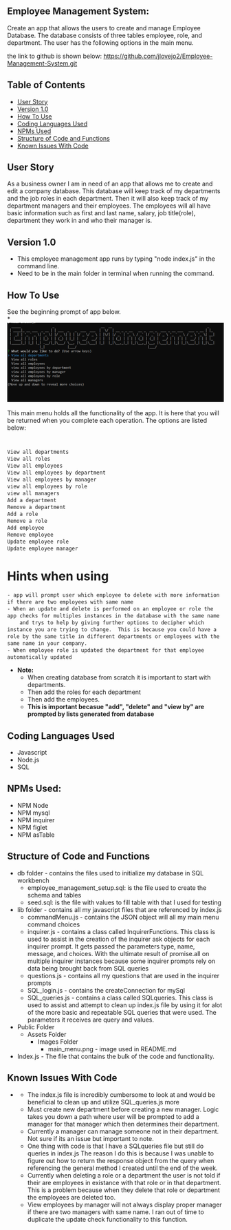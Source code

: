 ## Employee Management System:
Create an app that allows the users to create and manage Employee Database.  The database consists of three tables employee, role, and department.  The user has the following options in the main menu.

the link to github is shown below:
https://github.com/jlovejo2/Employee-Management-System.git


## Table of Contents
* [User Story](#user-story)
* [Version 1.0](#version-1.0)
* [How To Use](#how-to-use)
* [Coding Languages Used](#coding-languages-used)
* [NPMs Used](#npms-used)
* [Structure of Code and Functions](#structure-of-code-and-functions)
* [Known Issues With Code](#known-issues-with-code)

## User Story
As a business owner I am in need of an app that allows me to create and edit a company database.  This database will keep track of my departments and the job roles in each department.  Then it will also keep track of my department managers and their employees.  The employees will all have basic information such as first and last name, salary, job title(role), department they work in and who their manager is.

## Version 1.0
* This employee management app runs by typing "node index.js" in the command line.
* Need to be in the main folder in terminal when running the command.

## How To Use
See the beginning prompt of app below.  
*![alt text](/public/Assets/images/main_menu.png "Starting Prompt of App") 

This main menu holds all the functionality of the app.  It is here that you will be returned when you complete each operation.  The options are listed below:
# 
    View all departments
    View all roles
    View all employees
    View all employees by department
    View all employees by manager
    view all employees by role
    view all managers
    Add a department
    Remove a department
    Add a role
    Remove a role
    Add employee
    Remove employee
    Update employee role
    Update employee manager

# Hints when using
    - app will prompt user which employee to delete with more information if there are two employees with same name
    - When an update and delete is performed on an employee or role the app checks for multiples instances in the database with the same name
        and trys to help by giving further options to decipher which instance you are trying to change.  This is because you could have a role by the same title in different departments or employees with the same name in your company.
    - When employee role is updated the department for that employee automatically updated

* **Note:**
    - When creating database from scratch it is important to start with departments.
    - Then add the roles for each department
    - Then add the employees.
    - **This is important becasue "add", "delete" and "view by" are prompted by lists generated from database**

## Coding Languages Used
* Javascript
* Node.js
* SQL

## NPMs Used:
* NPM Node
* NPM mysql
* NPM inquirer
* NPM figlet
* NPM asTable


## Structure of Code and Functions
* db folder - contains the files used to initialize my database in SQL workbench
    - employee_management_setup.sql: is the file used to create the schema and tables
    - seed.sql:  is the file with values to fill table with that I used for testing
* lib folder - contains all my javascript files that are referenced by index.js
    - commandMenu.js - contains the JSON object will all my main menu command choices
    - inquirer.js - contains a class called InquirerFunctions.  This class is used to assist in the creation of the inquirer ask objects for each inquirer prompt.  It gets passed the parameters type, name, message, and choices. With the ultimate result of promise.all on multiple inquirer instances because some inquirer prompts rely on data being brought back from SQL queries
    - questions.js - contains all my questions that are used in the inquirer prompts
    - SQL_login.js - contains the createConnection for mySql
    - SQL_queries.js - contains a class called SQLqueries.  This class is used to assist and attempt to clean up index.js file by using it for alot of the more basic and repeatable SQL queries that were used.  The parameters it receives are query and values.
* Public Folder
    - Assets Folder
        - Images Folder
            - main_menu.png - image used in README.md
* Index.js - The file that contains the bulk of the code and functionality.


## Known Issues With Code
*  - The index.js file is incredibly cumbersome to look at and would be beneficial to clean up and utilize SQL_queries.js more
    - Must create new department before creating a new manager.  Logic takes you down a path where user will be prompted to add a manager for that manager which then determines their department.
    - Currently a manager can manage someone not in their department.  Not sure if its an issue but important to note.
    - One thing with code is that I have a SQLqueries file but still do queries in index.js  The reason I do this is because I was unable to figure out how to return the response object from the query when referencing the general method I created until the end of the week.
    - Currently when deleting a role or a department the user is not told if their are employees in existance with that role or in that department.  This is a problem because when they delete that role or department the employees are deleted too.
    - View employees by manager will not always display proper manager if there are two managers with same name.  I ran out of time to duplicate the update check functionality to this function.
